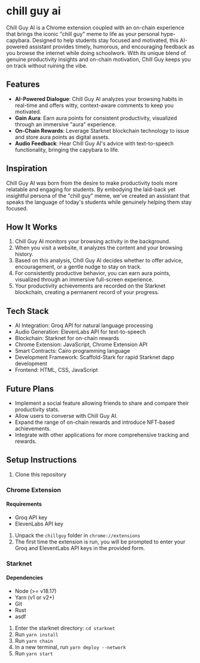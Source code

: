 # chill guy ai

Chill Guy AI is a Chrome extension coupled with an on-chain experience that brings the iconic "chill guy" meme to life as your personal hype-capybara. Designed to help students stay focused and motivated, this AI-powered assistant provides timely, humorous, and encouraging feedback as you browse the internet while doing schoolwork. With its unique blend of genuine productivity insights and on-chain motivation, Chill Guy keeps you on track without ruining the vibe.

## Features

- **AI-Powered Dialogue**: Chill Guy AI analyzes your browsing habits in real-time and offers witty, context-aware comments to keep you motivated.
- **Gain Aura**: Earn aura points for consistent productivity, visualized through an immersive "aura" experience.
- **On-Chain Rewards**: Leverage Starknet blockchain technology to issue and store aura points as digital assets.
- **Audio Feedback**: Hear Chill Guy AI's advice with text-to-speech functionality, bringing the capybara to life.

## Inspiration

Chill Guy AI was born from the desire to make productivity tools more relatable and engaging for students. By embodying the laid-back yet insightful persona of the "chill guy" meme, we've created an assistant that speaks the language of today's students while genuinely helping them stay focused.

## How It Works

1. Chill Guy AI monitors your browsing activity in the background.
2. When you visit a website, it analyzes the content and your browsing history.
3. Based on this analysis, Chill Guy AI decides whether to offer advice, encouragement, or a gentle nudge to stay on track.
4. For consistently productive behavior, you can earn aura points, visualized through an immersive full-screen experience.
5. Your productivity achievements are recorded on the Starknet blockchain, creating a permanent record of your progress.

## Tech Stack

- AI Integration: Groq API for natural language processing
- Audio Generation: ElevenLabs API for text-to-speech
- Blockchain: Starknet for on-chain rewards
- Chrome Extension: JavaScript, Chrome Extension API
- Smart Contracts: Cairo programming language
- Development Framework: Scaffold-Stark for rapid Starknet dapp development
- Frontend: HTML, CSS, JavaScript

## Future Plans

- Implement a social feature allowing friends to share and compare their productivity stats.
- Allow users to converse with Chill Guy AI.
- Expand the range of on-chain rewards and introduce NFT-based achievements.
- Integrate with other applications for more comprehensive tracking and rewards.

## Setup Instructions
1. Clone this repository

### Chrome Extension
#### Requirements
- Groq API key
- ElevenLabs API key

1. Unpack the `chillguy` folder in `chrome://extensions`
2. The first time the extension is run, you will be prompted to enter your Groq and EleventLabs API keys in the provided form. 

### Starknet
#### Dependencies
- Node (>= v18.17)
- Yarn (v1 or v2+)
- Git
- Rust
- asdf

1. Enter the starknet directory: `cd starknet`
2. Run `yarn install`
3. Run `yarn chain`
4. In a new terminal, run `yarn deploy --network`
5. Run `yarn start`
